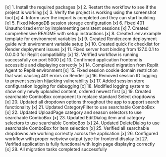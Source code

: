 [x] 1. Install the required packages
[x] 2. Restart the workflow to see if the project is working
[x] 3. Verify the project is working using the screenshot tool
[x] 4. Inform user the import is completed and they can start building
[x] 5. Fixed MongoDB session storage configuration
[x] 6. Fixed 401 Unauthorized error by implementing persistent sessions
[x] 7. Created comprehensive README with setup instructions
[x] 8. Created .env.example template for environment variables
[x] 9. Created Render.com deployment guide with environment variable setup
[x] 10. Created quick fix checklist for Render deployment issues
[x] 11. Fixed server host binding from 127.0.0.1 to 0.0.0.0 for Replit compatibility
[x] 12. Verified workflow is running successfully on port 5000
[x] 13. Confirmed application frontend is accessible and displaying correctly
[x] 14. Completed migration from Replit Agent to Replit environment
[x] 15. Fixed session cookie domain restriction that was causing 401 errors on Render
[x] 16. Removed session ID logging to prevent session hijacking vulnerability
[x] 17. Added session store configuration logging for debugging
[x] 18. Modified logging system to show only newly uploaded content, ordered newest first
[x] 19. Created searchable ComboBox component to replace standard Select dropdowns
[x] 20. Updated all dropdown options throughout the app to support search functionality
[x] 21. Updated CategoryFilter to use searchable ComboBox
[x] 22. Updated UploadPage category and season selectors to use searchable ComboBox
[x] 23. Updated EditDialog item and category selectors to use searchable ComboBox
[x] 24. Updated DeleteDialog to use searchable ComboBox for item selection
[x] 25. Verified all searchable dropdowns are working correctly across the application
[x] 26. Configured workflow with proper webview output type for frontend display
[x] 27. Verified application is fully functional with login page displaying correctly
[x] 28. All migration tasks completed successfully
